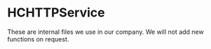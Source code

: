 # HCHTTPService
These are internal files we use in our company. We will not add new functions on request.
